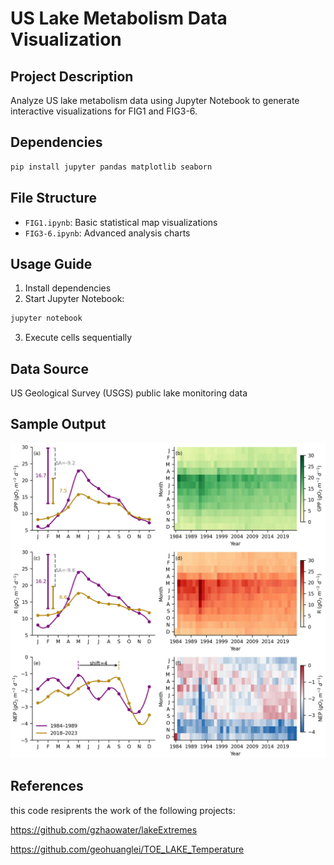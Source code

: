 # US Lake Metabolism Data Visualization

## Project Description
Analyze US lake metabolism data using Jupyter Notebook to generate interactive visualizations for FIG1 and FIG3-6.

## Dependencies
```bash
pip install jupyter pandas matplotlib seaborn
```

## File Structure
- `FIG1.ipynb`: Basic statistical map visualizations
- `FIG3-6.ipynb`: Advanced analysis charts

## Usage Guide
1. Install dependencies
2. Start Jupyter Notebook:
```bash
jupyter notebook
```
3. Execute cells sequentially

## Data Source
US Geological Survey (USGS) public lake monitoring data

## Sample Output
![Sample Visualization](/FIG_2_NC_f.jpg)

## References

this code resiprents the work of the following projects:

https://github.com/gzhaowater/lakeExtremes

https://github.com/geohuanglei/TOE_LAKE_Temperature